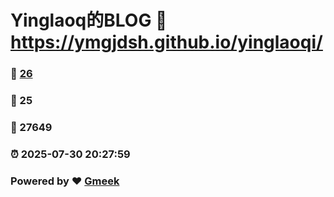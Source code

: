 # Yinglaoq的BLOG :link: https://ymgjdsh.github.io/yinglaoqi/ 
### :page_facing_up: [26](https://ymgjdsh.github.io/yinglaoqi//tag.html) 
### :speech_balloon: 25 
### :hibiscus: 27649 
### :alarm_clock: 2025-07-30 20:27:59 
### Powered by :heart: [Gmeek](https://github.com/Meekdai/Gmeek)
